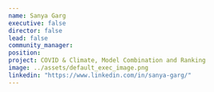 ```yaml
---
name: Sanya Garg
executive: false
director: false
lead: false
community_manager:   
position:  
project: COVID & Climate, Model Combination and Ranking
image: ../assets/default_exec_image.png
linkedin: "https://www.linkedin.com/in/sanya-garg/"
---
```

